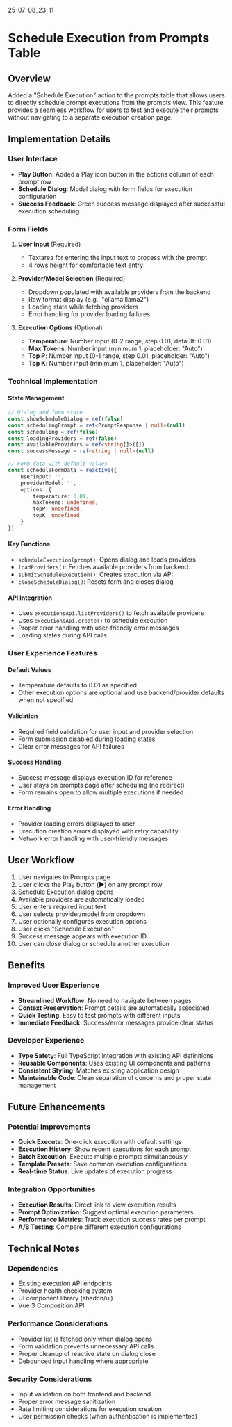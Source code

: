 25-07-08_23-11

# Schedule Execution from Prompts Table

## Overview
Added a "Schedule Execution" action to the prompts table that allows users to directly schedule prompt executions from the prompts view. This feature provides a seamless workflow for users to test and execute their prompts without navigating to a separate execution creation page.

## Implementation Details

### User Interface
- **Play Button**: Added a Play icon button in the actions column of each prompt row
- **Schedule Dialog**: Modal dialog with form fields for execution configuration
- **Success Feedback**: Green success message displayed after successful execution scheduling

### Form Fields
1. **User Input** (Required)
   - Textarea for entering the input text to process with the prompt
   - 4 rows height for comfortable text entry

2. **Provider/Model Selection** (Required)
   - Dropdown populated with available providers from the backend
   - Raw format display (e.g., "ollama:llama2")
   - Loading state while fetching providers
   - Error handling for provider loading failures

3. **Execution Options** (Optional)
   - **Temperature**: Number input (0-2 range, step 0.01, default: 0.01)
   - **Max Tokens**: Number input (minimum 1, placeholder: "Auto")
   - **Top P**: Number input (0-1 range, step 0.01, placeholder: "Auto")
   - **Top K**: Number input (minimum 1, placeholder: "Auto")

### Technical Implementation

#### State Management
```typescript
// Dialog and form state
const showScheduleDialog = ref(false)
const schedulingPrompt = ref<PromptResponse | null>(null)
const scheduling = ref(false)
const loadingProviders = ref(false)
const availableProviders = ref<string[]>([])
const successMessage = ref<string | null>(null)

// Form data with default values
const scheduleFormData = reactive({
    userInput: '',
    providerModel: '',
    options: {
        temperature: 0.01,
        maxTokens: undefined,
        topP: undefined,
        topK: undefined
    }
})
```

#### Key Functions
- `scheduleExecution(prompt)`: Opens dialog and loads providers
- `loadProviders()`: Fetches available providers from backend
- `submitScheduleExecution()`: Creates execution via API
- `closeScheduleDialog()`: Resets form and closes dialog

#### API Integration
- Uses `executionsApi.listProviders()` to fetch available providers
- Uses `executionsApi.create()` to schedule execution
- Proper error handling with user-friendly error messages
- Loading states during API calls

### User Experience Features

#### Default Values
- Temperature defaults to 0.01 as specified
- Other execution options are optional and use backend/provider defaults when not specified

#### Validation
- Required field validation for user input and provider selection
- Form submission disabled during loading states
- Clear error messages for API failures

#### Success Handling
- Success message displays execution ID for reference
- User stays on prompts page after scheduling (no redirect)
- Form remains open to allow multiple executions if needed

#### Error Handling
- Provider loading errors displayed to user
- Execution creation errors displayed with retry capability
- Network error handling with user-friendly messages

## User Workflow

1. User navigates to Prompts page
2. User clicks the Play button (▶️) on any prompt row
3. Schedule Execution dialog opens
4. Available providers are automatically loaded
5. User enters required input text
6. User selects provider/model from dropdown
7. User optionally configures execution options
8. User clicks "Schedule Execution"
9. Success message appears with execution ID
10. User can close dialog or schedule another execution

## Benefits

### Improved User Experience
- **Streamlined Workflow**: No need to navigate between pages
- **Context Preservation**: Prompt details are automatically associated
- **Quick Testing**: Easy to test prompts with different inputs
- **Immediate Feedback**: Success/error messages provide clear status

### Developer Experience
- **Type Safety**: Full TypeScript integration with existing API definitions
- **Reusable Components**: Uses existing UI components and patterns
- **Consistent Styling**: Matches existing application design
- **Maintainable Code**: Clean separation of concerns and proper state management

## Future Enhancements

### Potential Improvements
- **Quick Execute**: One-click execution with default settings
- **Execution History**: Show recent executions for each prompt
- **Batch Execution**: Execute multiple prompts simultaneously
- **Template Presets**: Save common execution configurations
- **Real-time Status**: Live updates of execution progress

### Integration Opportunities
- **Execution Results**: Direct link to view execution results
- **Prompt Optimization**: Suggest optimal execution parameters
- **Performance Metrics**: Track execution success rates per prompt
- **A/B Testing**: Compare different execution configurations

## Technical Notes

### Dependencies
- Existing execution API endpoints
- Provider health checking system
- UI component library (shadcn/ui)
- Vue 3 Composition API

### Performance Considerations
- Provider list is fetched only when dialog opens
- Form validation prevents unnecessary API calls
- Proper cleanup of reactive state on dialog close
- Debounced input handling where appropriate

### Security Considerations
- Input validation on both frontend and backend
- Proper error message sanitization
- Rate limiting considerations for execution creation
- User permission checks (when authentication is implemented)
